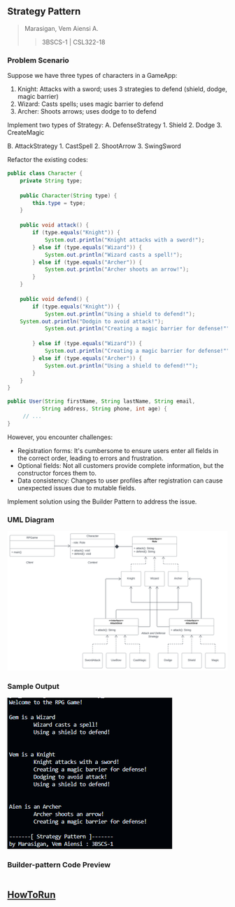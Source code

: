 ## Strategy Pattern
> Marasigan, Vem Aiensi A.
>> 3BSCS-1 | CSL322-18

### Problem Scenario

Suppose we have three types of characters in a GameApp:

1. Knight: Attacks with a sword; uses 3 strategies to defend (shield, dodge, magic barrier)
2. Wizard: Casts spells; uses magic barrier to defend
3. Archer: Shoots arrows; uses dodge to to defend

Implement two types of Strategy:
A.  DefenseStrategy
     1. Shield
     2. Dodge
     3. CreateMagic

B.  AttackStrategy
     1.  CastSpell
     2.  ShootArrow
     3.  SwingSword  


Refactor the existing codes:

```java
public class Character {
    private String type;

    public Character(String type) {
        this.type = type;
    }

    public void attack() {
        if (type.equals("Knight")) {
            System.out.println("Knight attacks with a sword!");
        } else if (type.equals("Wizard")) {
            System.out.println("Wizard casts a spell!");
        } else if (type.equals("Archer")) {
            System.out.println("Archer shoots an arrow!");
        }
    }

    public void defend() {
        if (type.equals("Knight")) {
            System.out.println("Using a shield to defend!");
	System.out.println("Dodgin to avoid attack!");
            System.out.println("Creating a magic barrier for defense!"");		

        } else if (type.equals("Wizard")) {
            System.out.println("Creating a magic barrier for defense!"");
        } else if (type.equals("Archer")) {
            System.out.println("Using a shield to defend!"");
        }
    }
}
```

```java
public User(String firstName, String lastName, String email,
           String address, String phone, int age) {
     // ...
}
```

However, you encounter challenges:

* Registration forms: It's cumbersome to ensure users enter all fields in the correct order, leading to errors and frustration.
* Optional fields: Not all customers provide complete information, but the constructor forces them to.
* Data consistency: Changes to user profiles after registration can cause unexpected issues due to mutable fields.

Implement solution using the Builder Pattern to address the issue.

### UML Diagram
![](UMLDiagram.svg)

### Sample Output
![](resultPage.png)


### Builder-pattern Code Preview
``` java

```

## <a href = "https://github.com/VemAiensi/SoftEng1/blob/main/RunCode/HowToRunCodeIntelliJ.md">HowToRun</a>
